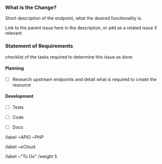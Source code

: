 <!--- THIS TEMPLATE IS TO BE USED FOR API ENDPOINTS -->

### What is the Change?

Short description of the endpoint, what the desired functionality is.

Link to the parent issue here in the description, or add as a related issue if relevant


### Statement of Requirements

checklist of the tasks required to determine this issue as done

#### Planning

- [ ] Research upstream endpoints and detail what is required to create the resource


#### Development

- [ ] Tests
- [ ] Code
- [ ] Docs


<!--- Set Team label - Delete as appropriate -->
/label ~APIO ~PHP

<!--- set product or project labels if available  -->
/label ~eCloud

<!--- set issue status  -->
/label ~"To Do" 
/weight 5
